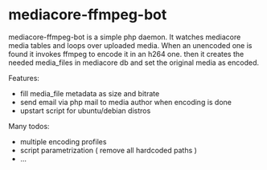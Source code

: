 mediacore-ffmpeg-bot
====================

mediacore-ffmpeg-bot is a simple php daemon. It watches mediacore media tables and loops over uploaded media.
When an unencoded one is found it invokes ffmpeg to encode it in an h264 one. then it creates the needed media_files
in mediacore db and set the original media as encoded.

Features:
* fill media_file metadata as size and bitrate
* send email via php mail to media author when encoding is done
* upstart script for ubuntu/debian distros

Many todos:
* multiple encoding profiles
* script parametrization ( remove all hardcoded paths )
* ...
